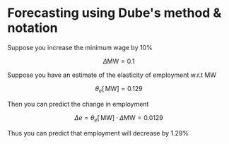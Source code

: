 # Forecasting using Dube's method & notation

Suppose you increase the minimum wage by 10%

$$\Delta\text{MW} = 0.1$$

Suppose you have an estimate of the elasticity of employment w.r.t MW

$$\theta_e\left[\,\text{MW}\right] = 0.129$$

Then you can predict the change in employment

$$\Delta e = \theta_e\left[\,\text{MW}\right]\cdot\Delta\text{MW} = 0.0129$$

Thus you can predict that employment will decrease by 1.29%
